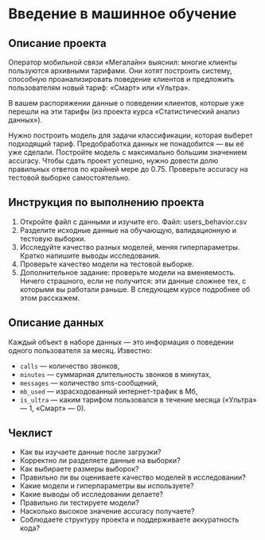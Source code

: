 # Введение в машинное обучение

## Описание проекта

Оператор мобильной связи «Мегалайн» выяснил: многие клиенты пользуются архивными тарифами.
Они хотят построить систему, способную проанализировать поведение клиентов и предложить пользователям новый тариф:
«Смарт» или «Ультра».

В вашем распоряжении данные о поведении клиентов, которые уже перешли на эти тарифы
(из проекта курса «Статистический анализ данных»).

Нужно построить модель для задачи классификации, которая выберет подходящий тариф.
Предобработка данных не понадобится — вы её уже сделали.
Постройте модель с максимально большим значением accuracy.
Чтобы сдать проект успешно, нужно довести долю правильных ответов по крайней мере до 0.75.
Проверьте accuracy на тестовой выборке самостоятельно.

## Инструкция по выполнению проекта

1. Откройте файл с данными и изучите его. Файл: users_behavior.csv
2. Разделите исходные данные на обучающую, валидационную и тестовую выборки.
3. Исследуйте качество разных моделей, меняя гиперпараметры. Кратко напишите выводы исследования.
4. Проверьте качество модели на тестовой выборке.
5. Дополнительное задание: проверьте модели на вменяемость.
Ничего страшного, если не получится: эти данные сложнее тех, с которыми вы работали раньше.
В следующем курсе подробнее об этом расскажем.

## Описание данных

Каждый объект в наборе данных — это информация о поведении одного пользователя за месяц. Известно:

* `сalls` — количество звонков,
* `minutes` — суммарная длительность звонков в минутах,
* `messages` — количество sms-сообщений,
* `mb_used` — израсходованный интернет-трафик в Мб,
* `is_ultra` — каким тарифом пользовался в течение месяца («Ультра» — 1, «Смарт» — 0).

## Чеклист

* Как вы изучаете данные после загрузки?
* Корректно ли разделяете данные на выборки?
* Как выбираете размеры выборок?
* Правильно ли вы оцениваете качество моделей в исследовании?
* Какие модели и гиперпараметры вы используете?
* Какие выводы об исследовании делаете?
* Правильно ли тестируете модели?
* Насколько высокое значение accuracy получаете?
* Соблюдаете структуру проекта и поддерживаете аккуратность кода?
